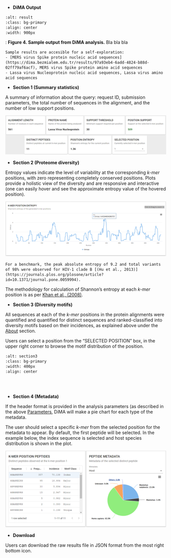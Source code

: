 - **DiMA Output**

```{image} images/result_example.png
:alt: result
:class: bg-primary
:align: center
:width: 900px
```
<a></a> 
: **Figure 4. Sample output from DiMA analysis.** Bla bla bla
```{note}
Sample results are accesible for a self-exploration: 
- [MERS virus Spike protein nucleic acid sequences](https://dima.bezmialem.edu.tr/results/97a93eb4-6add-4824-b88d-02ff79af6acf), MERS virus Spike protein amino acid sequences 
- Lassa virus Nucleoprotein nucleic acid sequences, Lassa virus amino acid sequences 

```

- **Section 1 (Summary statistics)**

A summary of information about the query: request ID, submission parameters, the total number of sequences in the alignment, and the number of low support positions. 

![section1](images/section1.png)

- **Section 2 (Proteome diversity)**

Entropy values indicate the level of variability at the corresponding *k-mer* positions, with zero representing completely conserved positions. Plots provide a holistic view of the diversity and are responsive and interactive (one can easily hover and see the approximate entropy value of the hovered position). 

![section2](images/section2.png)
```{note}
For a benchmark, the peak absolute entropy of 9.2 and total variants of 98% were observed for HIV-1 clade B [(Hu et al., 2013)](https://journals.plos.org/plosone/article?id=10.1371/journal.pone.0059994). 
```

The methodology for calculation of Shannon’s entropy at each *k-mer* position is as per [Khan et al., (2008)](https://journals.plos.org/plosntds/article?id=10.1371/journal.pntd.0000272).

- **Section 3 (Diversity motifs)**

All sequences at each of the *k-mer* positions in the protein alignments were quantified and quantified for distinct sequences and ranked-classified into diversity motifs based on their incidences, as explained above under the [About](about.md) section.

Users can select a position from the “SELECTED POSITION” box, in the upper right corner to browse the motif distribution of the position.


```{image} images/section3.png
:alt: section3
:class: bg-primary
:width: 400px
:align: center
```
<br><br/>
- **Section 4 (Metadata)**

If the header format is provided in the analysis parameters (as described in the above [Parameters](parameters.md), DiMA will make a pie chart for each type of the metadata.  

The user should select a specific *k-mer* from the selected position for the metadata to appear. By default, the first peptide will be selected. In the example below, the index sequence is selected and host species distribution is shown in the plot.

![section4](images/section4.png)

- **Download**

Users can download the raw results file in JSON format from the most right bottom icon. 